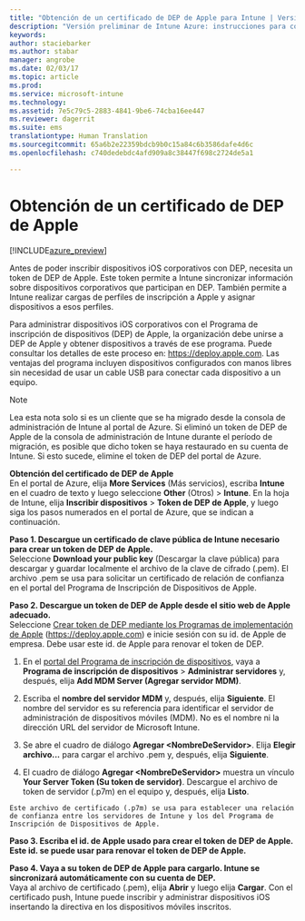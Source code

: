 ```yaml
---
title: "Obtención de un certificado de DEP de Apple para Intune | Versión preliminar de Intune Azure | Microsoft Docs"
description: "Versión preliminar de Intune Azure: instrucciones para configurar y cargar un certificado push MDM, que es un requisito previo para administrar dispositivos de Apple en Intune. "
keywords: 
author: staciebarker
ms.author: stabar
manager: angrobe
ms.date: 02/03/17
ms.topic: article
ms.prod: 
ms.service: microsoft-intune
ms.technology: 
ms.assetid: 7e5c79c5-2883-4841-9be6-74cba16ee447
ms.reviewer: dagerrit
ms.suite: ems
translationtype: Human Translation
ms.sourcegitcommit: 65a6b2e22359bdcb9b0c15a84c6b3586dafe4d6c
ms.openlocfilehash: c740dedebdc4afd909a8c38447f698c2724de5a1

---
```


# <a name="get-an-apple-dep-certificate"></a>Obtención de un certificado de DEP de Apple 

[!INCLUDE[azure_preview](../includes/azure_preview.md)]

Antes de poder inscribir dispositivos iOS corporativos con DEP, necesita un token de DEP de Apple. Este token permite a Intune sincronizar información sobre dispositivos corporativos que participan en DEP. También permite a Intune realizar cargas de perfiles de inscripción a Apple y asignar dispositivos a esos perfiles.

Para administrar dispositivos iOS corporativos con el Programa de inscripción de dispositivos (DEP) de Apple, la organización debe unirse a DEP de Apple y obtener dispositivos a través de ese programa. Puede consultar los detalles de este proceso en: https://deploy.apple.com. Las ventajas del programa incluyen dispositivos configurados con manos libres sin necesidad de usar un cable USB para conectar cada dispositivo a un equipo.

> [!NOTE]
> Lea esta nota solo si es un cliente que se ha migrado desde la consola de administración de Intune al portal de Azure. Si eliminó un token de DEP de Apple de la consola de administración de Intune durante el período de migración, es posible que dicho token se haya restaurado en su cuenta de Intune. Si esto sucede, elimine el token de DEP del portal de Azure. 

**Obtención del certificado de DEP de Apple**</br>
En el portal de Azure, elija **More Services** (Más servicios), escriba **Intune** en el cuadro de texto y luego seleccione **Other** (Otros)  > **Intune**. En la hoja de Intune, elija **Inscribir dispositivos** > **Token de DEP de Apple**, y luego siga los pasos numerados en el portal de Azure, que se indican a continuación.

**Paso 1. Descargue un certificado de clave pública de Intune necesario para crear un token de DEP de Apple.**<br>
Seleccione **Download your public key** (Descargar la clave pública) para descargar y guardar localmente el archivo de la clave de cifrado (.pem). El archivo .pem se usa para solicitar un certificado de relación de confianza en el portal del Programa de Inscripción de Dispositivos de Apple.

**Paso 2. Descargue un token de DEP de Apple desde el sitio web de Apple adecuado.**<br>
Seleccione [Crear token de DEP mediante los Programas de implementación de Apple](https://deploy.apple.com) (https://deploy.apple.com) e inicie sesión con su id. de Apple de empresa. Debe usar este id. de Apple para renovar el token de DEP.

   1.  En el [portal del Programa de inscripción de dispositivos](https://deploy.apple.com), vaya a **Programa de inscripción de dispositivos** &gt; **Administrar servidores** y, después, elija **Add MDM Server (Agregar servidor MDM)**.

   2.  Escriba el **nombre del servidor MDM** y, después, elija **Siguiente**. El nombre del servidor es su referencia para identificar el servidor de administración de dispositivos móviles (MDM). No es el nombre ni la dirección URL del servidor de Microsoft Intune.

   3.  Se abre el cuadro de diálogo **Agregar &lt;NombreDeServidor&gt;**. Elija **Elegir archivo...** para cargar el archivo .pem y, después, elija **Siguiente**.

   4.  El cuadro de diálogo **Agregar &lt;NombreDeServidor&gt;** muestra un vínculo **Your Server Token (Su token de servidor)**. Descargue el archivo de token de servidor (.p7m) en el equipo y, después, elija **Listo**.

    Este archivo de certificado (.p7m) se usa para establecer una relación de confianza entre los servidores de Intune y los del Programa de Inscripción de Dispositivos de Apple.

**Paso 3. Escriba el id. de Apple usado para crear el token de DEP de Apple. Este id. se puede usar para renovar el token de DEP de Apple.**

**Paso 4. Vaya a su token de DEP de Apple para cargarlo. Intune se sincronizará automáticamente con su cuenta de DEP.**<br>
Vaya al archivo de certificado (.pem), elija **Abrir** y luego elija **Cargar**. Con el certificado push, Intune puede inscribir y administrar dispositivos iOS insertando la directiva en los dispositivos móviles inscritos.



<!--HONumber=Feb17_HO1-->


